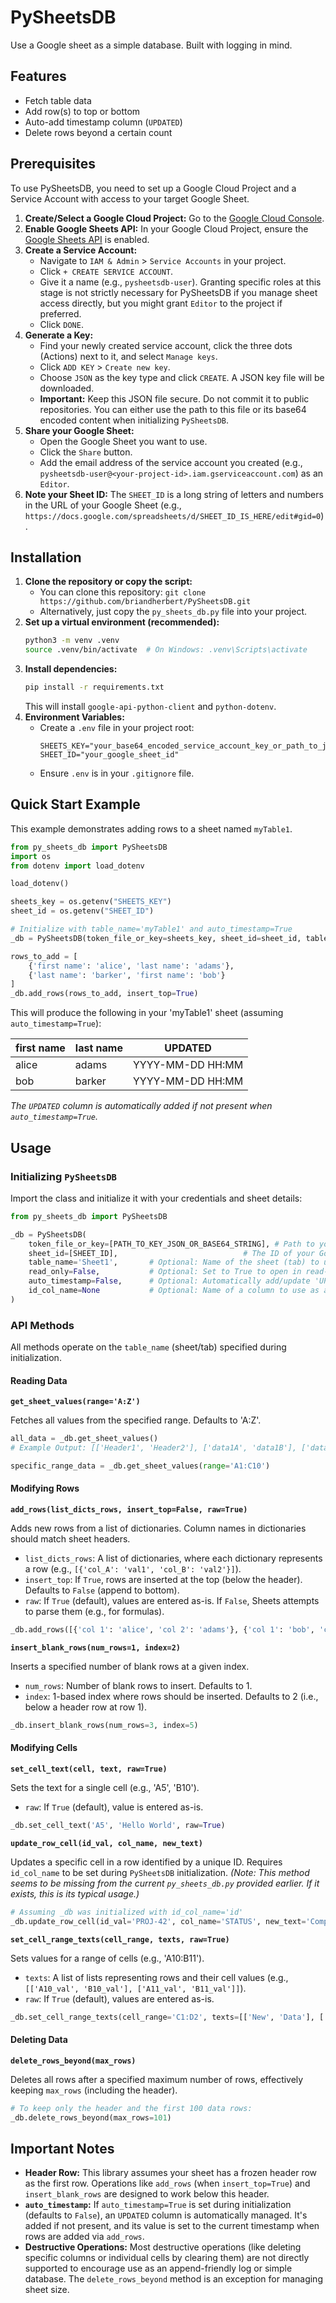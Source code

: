 # PySheetsDB

Use a Google sheet as a simple database. Built with logging in mind.

## Features

- Fetch table data
- Add row(s) to top or bottom
- Auto-add timestamp column (`UPDATED`)
- Delete rows beyond a certain count

## Prerequisites

To use PySheetsDB, you need to set up a Google Cloud Project and a Service Account with access to your target Google Sheet.

1.  **Create/Select a Google Cloud Project:** Go to the [Google Cloud Console](https://console.cloud.google.com).
2.  **Enable Google Sheets API:** In your Google Cloud Project, ensure the [Google Sheets API](https://console.developers.google.com/apis/library/sheets.googleapis.com) is enabled.
3.  **Create a Service Account:**
    *   Navigate to `IAM & Admin` > `Service Accounts` in your project.
    *   Click `+ CREATE SERVICE ACCOUNT`.
    *   Give it a name (e.g., `pysheetsdb-user`). Granting specific roles at this stage is not strictly necessary for PySheetsDB if you manage sheet access directly, but you might grant `Editor` to the project if preferred.
    *   Click `DONE`.
4.  **Generate a Key:**
    *   Find your newly created service account, click the three dots (Actions) next to it, and select `Manage keys`.
    *   Click `ADD KEY` > `Create new key`.
    *   Choose `JSON` as the key type and click `CREATE`. A JSON key file will be downloaded.
    *   **Important:** Keep this JSON file secure. Do not commit it to public repositories. You can either use the path to this file or its base64 encoded content when initializing `PySheetsDB`.
5.  **Share your Google Sheet:**
    *   Open the Google Sheet you want to use.
    *   Click the `Share` button.
    *   Add the email address of the service account you created (e.g., `pysheetsdb-user@<your-project-id>.iam.gserviceaccount.com`) as an `Editor`.
6.  **Note your Sheet ID:** The `SHEET_ID` is a long string of letters and numbers in the URL of your Google Sheet (e.g., `https://docs.google.com/spreadsheets/d/SHEET_ID_IS_HERE/edit#gid=0`).

## Installation

1.  **Clone the repository or copy the script:**
    *   You can clone this repository: `git clone https://github.com/briandherbert/PySheetsDB.git`
    *   Alternatively, just copy the `py_sheets_db.py` file into your project.
2.  **Set up a virtual environment (recommended):**
    ```bash
    python3 -m venv .venv
    source .venv/bin/activate  # On Windows: .venv\Scripts\activate
    ```
3.  **Install dependencies:**
    ```bash
    pip install -r requirements.txt
    ```
    This will install `google-api-python-client` and `python-dotenv`.
4.  **Environment Variables:**
    *   Create a `.env` file in your project root:
        ```
        SHEETS_KEY="your_base64_encoded_service_account_key_or_path_to_json_file"
        SHEET_ID="your_google_sheet_id"
        ```
    *   Ensure `.env` is in your `.gitignore` file.

## Quick Start Example

This example demonstrates adding rows to a sheet named `myTable1`.

```python
from py_sheets_db import PySheetsDB
import os
from dotenv import load_dotenv

load_dotenv()

sheets_key = os.getenv("SHEETS_KEY")
sheet_id = os.getenv("SHEET_ID")

# Initialize with table_name='myTable1' and auto_timestamp=True
_db = PySheetsDB(token_file_or_key=sheets_key, sheet_id=sheet_id, table_name='myTable1', auto_timestamp=True)

rows_to_add = [
    {'first name': 'alice', 'last name': 'adams'},
    {'last name': 'barker', 'first name': 'bob'}
]
_db.add_rows(rows_to_add, insert_top=True)
```

This will produce the following in your 'myTable1' sheet (assuming `auto_timestamp=True`):

| first name | last name | UPDATED           |
|------------|-----------|-------------------|
| alice      | adams     | YYYY-MM-DD HH:MM  |
| bob        | barker    | YYYY-MM-DD HH:MM  |

*The `UPDATED` column is automatically added if not present when `auto_timestamp=True`.*

## Usage

### Initializing `PySheetsDB`

Import the class and initialize it with your credentials and sheet details:

```python
from py_sheets_db import PySheetsDB

_db = PySheetsDB(
    token_file_or_key=[PATH_TO_KEY_JSON_OR_BASE64_STRING], # Path to your service account JSON key file or its base64 encoded content
    sheet_id=[SHEET_ID],                            # The ID of your Google Sheet
    table_name='Sheet1',       # Optional: Name of the sheet (tab) to use. Defaults to 'Sheet1'.
    read_only=False,           # Optional: Set to True to open in read-only mode. Defaults to False.
    auto_timestamp=False,      # Optional: Automatically add/update 'UPDATED' column. Defaults to False.
    id_col_name=None           # Optional: Name of a column to use as a unique ID for rows (used by `update_row_cell`).
)
```

### API Methods

All methods operate on the `table_name` (sheet/tab) specified during initialization.

#### Reading Data

**`get_sheet_values(range='A:Z')`**

Fetches all values from the specified range. Defaults to 'A:Z'.

```python
all_data = _db.get_sheet_values()
# Example Output: [['Header1', 'Header2'], ['data1A', 'data1B'], ['data2A', 'data2B']]

specific_range_data = _db.get_sheet_values(range='A1:C10')
```

#### Modifying Rows

**`add_rows(list_dicts_rows, insert_top=False, raw=True)`**

Adds new rows from a list of dictionaries. Column names in dictionaries should match sheet headers.

-   `list_dicts_rows`: A list of dictionaries, where each dictionary represents a row (e.g., `[{'col_A': 'val1', 'col_B': 'val2'}]`).
-   `insert_top`: If `True`, rows are inserted at the top (below the header). Defaults to `False` (append to bottom).
-   `raw`: If `True` (default), values are entered as-is. If `False`, Sheets attempts to parse them (e.g., for formulas).

```python
_db.add_rows([{'col 1': 'alice', 'col 2': 'adams'}, {'col 1': 'bob', 'col 2': 'barker'}], insert_top=True)
```

**`insert_blank_rows(num_rows=1, index=2)`**

Inserts a specified number of blank rows at a given index.

-   `num_rows`: Number of blank rows to insert. Defaults to 1.
-   `index`: 1-based index where rows should be inserted. Defaults to 2 (i.e., below a header row at row 1).

```python
_db.insert_blank_rows(num_rows=3, index=5)
```

#### Modifying Cells

**`set_cell_text(cell, text, raw=True)`**

Sets the text for a single cell (e.g., 'A5', 'B10').

-   `raw`: If `True` (default), value is entered as-is.

```python
_db.set_cell_text('A5', 'Hello World', raw=True)
```

**`update_row_cell(id_val, col_name, new_text)`**

Updates a specific cell in a row identified by a unique ID. Requires `id_col_name` to be set during `PySheetsDB` initialization.
*(Note: This method seems to be missing from the current `py_sheets_db.py` provided earlier. If it exists, this is its typical usage.)*

```python
# Assuming _db was initialized with id_col_name='id'
_db.update_row_cell(id_val='PROJ-42', col_name='STATUS', new_text='Complete')
```

**`set_cell_range_texts(cell_range, texts, raw=True)`**

Sets values for a range of cells (e.g., 'A10:B11').

-   `texts`: A list of lists representing rows and their cell values (e.g., `[['A10_val', 'B10_val'], ['A11_val', 'B11_val']]`).
-   `raw`: If `True` (default), values are entered as-is.

```python
_db.set_cell_range_texts(cell_range='C1:D2', texts=[['New', 'Data'], ['More', 'Info']])
```

#### Deleting Data

**`delete_rows_beyond(max_rows)`**

Deletes all rows after a specified maximum number of rows, effectively keeping `max_rows` (including the header).

```python
# To keep only the header and the first 100 data rows:
_db.delete_rows_beyond(max_rows=101)
```

## Important Notes

-   **Header Row:** This library assumes your sheet has a frozen header row as the first row. Operations like `add_rows` (when `insert_top=True`) and `insert_blank_rows` are designed to work below this header.
-   **`auto_timestamp`:** If `auto_timestamp=True` is set during initialization (defaults to `False`), an `UPDATED` column is automatically managed. It's added if not present, and its value is set to the current timestamp when rows are added via `add_rows`.
-   **Destructive Operations:** Most destructive operations (like deleting specific columns or individual cells by clearing them) are not directly supported to encourage use as an append-friendly log or simple database. The `delete_rows_beyond` method is an exception for managing sheet size.